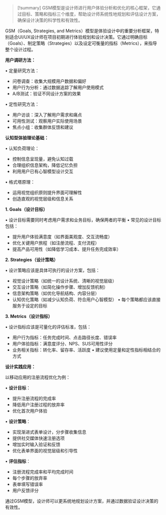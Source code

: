> [!summary] GSM模型是设计师进行用户体验分析和优化的核心框架，它通过目标、策略和指标三个维度，帮助设计师系统性地规划和评估设计方案，确保设计决策的科学性和有效性。

GSM（Goals, Strategies, and Metrics）模型是体验设计中的重要分析框架，特别适合UI/UX设计师在项目初期进行体验规划和设计决策。它通过明确目标（Goals）、制定策略（Strategies）以及设定可衡量的指标（Metrics），来指导整个设计过程。

**用户调研方法：**

• 定量研究方法：
  - 问卷调查：收集大规模用户数据和偏好
  - 用户行为分析：通过数据追踪了解用户使用模式
  - A/B测试：验证不同设计方案的效果

• 定性研究方法：
  - 用户访谈：深入了解用户需求和痛点
  - 可用性测试：观察用户实际使用场景
  - 焦点小组：收集群体反馈和建议

**认知型体验理论基础：**

• 认知负荷理论：
  - 控制信息呈现量，避免认知过载
  - 合理组织信息架构，降低记忆负担
  - 利用用户已有心智模型设计交互

• 格式塔原理：
  - 运用视觉组织原则提升界面可理解性
  - 创造直观的视觉层级和信息关系

**1. Goals（设计目标）**

• 设计目标需要同时考虑用户需求和业务目标，确保两者的平衡
• 常见的设计目标包括：
  - 提升用户体验满意度（如界面美观度、交互流畅度）
  - 优化关键用户旅程（如注册流程、支付流程）
  - 提高产品可用性（如降低学习成本、提升任务完成效率）

**2. Strategies（设计策略）**

• 设计策略应该是具体可执行的设计方案，包括：
  - 视觉设计策略（如统一的设计系统、清晰的视觉层级）
  - 交互设计策略（如简化操作步骤、增加反馈机制）
  - 信息架构策略（如优化导航结构、内容分层）
  - 认知优化策略（如减少认知负荷、符合用户心智模型）
• 每个策略都应该直接服务于设定的目标

**3. Metrics（设计指标）**

• 设计指标应该是可量化的评估标准，包括：
  - 用户行为指标：任务完成时间、点击路径长度、错误率
  - 用户体验指标：满意度评分、NPS、SUS可用性评分
  - 业务相关指标：转化率、留存率、活跃度
• 建议使用定量和定性指标相结合的方式

**设计实践应用：**

以移动应用的注册流程优化为例：

• **设计目标**：
  - 提升注册流程的完成率
  - 降低用户注册过程的放弃率
  - 优化首次用户体验

• **设计策略**：
  - 实现渐进式表单设计，分步骤收集信息
  - 提供社交媒体快速注册选项
  - 增加实时输入验证和反馈
  - 优化表单界面的视觉层级和引导性

• **评估指标**：
  - 注册流程完成率和平均完成时间
  - 每个步骤的放弃率
  - 表单填写错误率
  - 用户反馈评分

通过GSM模型，设计师可以更系统地规划设计方案，并通过数据验证设计决策的有效性。
